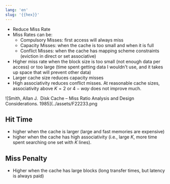 ```yaml
---
lang: 'en'
slug: '{{hex}}'
---
```


- Reduce Miss Rate
- Miss Rates can be:
  - Compulsory Misses: first access will always miss
  - Capacity Misses: when the cache is too small and when it is full
  - Conflict Misses: when the cache has mapping scheme constraints (eviction in direct or set associative)
- Higher miss rate when the block size is too small (not enough data per access) or too large (time spent getting data I wouldn't use, and it takes up space that will prevent other data)
- Larger cache size reduces capacity misses
- High associativity reduces conflict misses. At reasonable cache sizes, associativity above $K=2$ or $4-way$ does not improve much.

![Smith, Allan J.  Disk Cache – Miss Ratio Analysis and Design Considerations. 1985](../assets/F22233.png

## Hit Time

- higher when the cache is larger (large and fast memories are expensive)
- higher when the cache has high associativity (i.e., large $K$, more time spent searching one set with $K$ lines).

## Miss Penalty

- Higher when the cache has large blocks (long transfer times, but latency is always paid)
